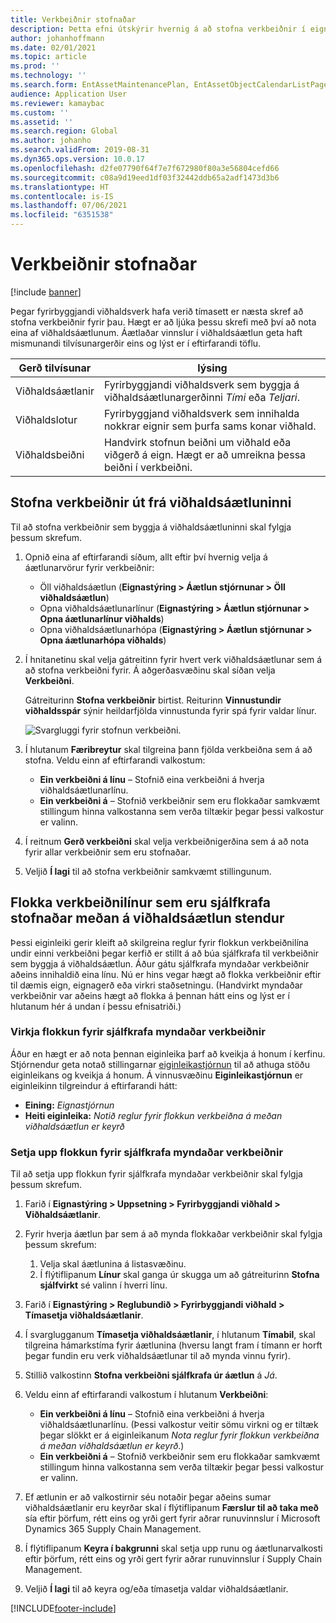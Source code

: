 ```yaml
---
title: Verkbeiðnir stofnaðar
description: Þetta efni útskýrir hvernig á að stofna verkbeiðnir í eignastýringu.
author: johanhoffmann
ms.date: 02/01/2021
ms.topic: article
ms.prod: ''
ms.technology: ''
ms.search.form: EntAssetMaintenancePlan, EntAssetObjectCalendarListPage, EntAssetObjectCalendarListPagePoolsOpen
audience: Application User
ms.reviewer: kamaybac
ms.custom: ''
ms.assetid: ''
ms.search.region: Global
ms.author: johanho
ms.search.validFrom: 2019-08-31
ms.dyn365.ops.version: 10.0.17
ms.openlocfilehash: d2fe07790f64f7e7f672980f80a3e56804cefd66
ms.sourcegitcommit: c08a9d19eed1df03f32442ddb65a2adf1473d3b6
ms.translationtype: HT
ms.contentlocale: is-IS
ms.lasthandoff: 07/06/2021
ms.locfileid: "6351538"
---
```

# <a name="creating-work-orders"></a>Verkbeiðnir stofnaðar

[!include [banner](../../includes/banner.md)]

Þegar fyrirbyggjandi viðhaldsverk hafa verið tímasett er næsta skref að stofna verkbeiðnir fyrir þau. Hægt er að ljúka þessu skrefi með því að nota eina af viðhaldsáætlunum. Áætlaðar vinnslur í viðhaldsáætlun geta haft mismunandi tilvísunargerðir eins og lýst er í eftirfarandi töflu.

| Gerð tilvísunar | lýsing |
|---|---|
| Viðhaldsáætlanir | Fyrirbyggjandi viðhaldsverk sem byggja á viðhaldsáætlunargerðinni *Tími* eða *Teljari*. |
| Viðhaldslotur | Fyrirbyggjand viðhaldsverk sem innihalda nokkrar eignir sem þurfa sams konar viðhald. |
| Viðhaldsbeiðni | Handvirk stofnun beiðni um viðhald eða viðgerð á eign. Hægt er að umreikna þessa beiðni í verkbeiðni. |

## <a name="create-work-orders-based-on-your-maintenance-schedule"></a>Stofna verkbeiðnir út frá viðhaldsáætluninni

Til að stofna verkbeiðnir sem byggja á viðhaldsáætluninni skal fylgja þessum skrefum.

1. Opnið eina af eftirfarandi síðum, allt eftir því hvernig velja á áætlunarvörur fyrir verkbeiðnir:

    - Öll viðhaldsáætlun (**Eignastýring \> Áætlun stjórnunar \> Öll viðhaldsáætlun**)
    - Opna viðhaldsáætlunarlínur (**Eignastýring \> Áætlun stjórnunar \> Opna áætlunarlínur viðhalds**)
    - Opna viðhaldsáætlunarhópa (**Eignastýring \> Áætlun stjórnunar \> Opna áætlunarhópa viðhalds**)

1. Í hnitanetinu skal velja gátreitinn fyrir hvert verk viðhaldsáætlunar sem á að stofna verkbeiðni fyrir. Á aðgerðasvæðinu skal síðan velja **Verkbeiðni**.

    Gátreiturinn **Stofna verkbeiðnir** birtist. Reiturinn **Vinnustundir viðhaldsspár** sýnir heildarfjölda vinnustunda fyrir spá fyrir valdar línur.

    ![Svargluggi fyrir stofnun verkbeiðni.](media/18-preventive-maintenance.png)

1. Í hlutanum **Færibreytur** skal tilgreina þann fjölda verkbeiðna sem á að stofna. Veldu einn af eftirfarandi valkostum:

    - **Ein verkbeiðni á línu** – Stofnið eina verkbeiðni á hverja viðhaldsáætlunarlínu.
    - **Ein verkbeiðni á** – Stofnið verkbeiðnir sem eru flokkaðar samkvæmt stillingum hinna valkostanna sem verða tiltækir þegar þessi valkostur er valinn.

1. Í reitnum **Gerð verkbeiðni** skal velja verkbeiðnigerðina sem á að nota fyrir allar verkbeiðnir sem eru stofnaðar.
1. Veljið **Í lagi** til að stofna verkbeiðnir samkvæmt stillingunum.

## <a name="group-work-order-lines-that-are-automatically-created-while-a-maintenance-plan-runs"></a>Flokka verkbeiðnilínur sem eru sjálfkrafa stofnaðar meðan á viðhaldsáætlun stendur

Þessi eiginleiki gerir kleift að skilgreina reglur fyrir flokkun verkbeiðnilína undir einni verkbeiðni þegar kerfið er stillt á að búa sjálfkrafa til verkbeiðnir sem byggja á viðhaldsáætlun. Áður gátu sjálfkrafa myndaðar verkbeiðnir aðeins innihaldið eina línu. Nú er hins vegar hægt að flokka verkbeiðnir eftir til dæmis eign, eignagerð eða virkri staðsetningu. (Handvirkt myndaðar verkbeiðnir var aðeins hægt að flokka á þennan hátt eins og lýst er í hlutanum hér á undan í þessu efnisatriði.)

### <a name="enable-grouping-for-automatically-generated-work-orders"></a>Virkja flokkun fyrir sjálfkrafa myndaðar verkbeiðnir

Áður en hægt er að nota þennan eiginleika þarf að kveikja á honum í kerfinu. Stjórnendur geta notað stillingarnar [eiginleikastjórnun](../../../fin-ops-core/fin-ops/get-started/feature-management/feature-management-overview.md) til að athuga stöðu eiginleikans og kveikja á honum. Á vinnusvæðinu **Eiginleikastjórnun** er eiginleikinn tilgreindur á eftirfarandi hátt:

- **Eining:** *Eignastjórnun*
- **Heiti eiginleika:** *Notið reglur fyrir flokkun verkbeiðna á meðan viðhaldsáætlun er keyrð*

### <a name="set-up-grouping-for-automatically-generated-work-orders"></a>Setja upp flokkun fyrir sjálfkrafa myndaðar verkbeiðnir

Til að setja upp flokkun fyrir sjálfkrafa myndaðar verkbeiðnir skal fylgja þessum skrefum.

1. Farið í **Eignastýring \> Uppsetning \> Fyrirbyggjandi viðhald \> Viðhaldsáætlanir**.
1. Fyrir hverja áætlun þar sem á að mynda flokkaðar verkbeiðnir skal fylgja þessum skrefum:

    1. Velja skal áætlunina á listasvæðinu.
    1. Í flýtiflipanum **Línur** skal ganga úr skugga um að gátreiturinn **Stofna sjálfvirkt** sé valinn í hverri línu.

1. Farið í **Eignastýring \> Reglubundið \> Fyrirbyggjandi viðhald \> Tímasetja viðhaldsáætlanir**.
1. Í svarglugganum **Tímasetja viðhaldsáætlanir**, í hlutanum **Tímabil**, skal tilgreina hámarkstíma fyrir áætlunina (hversu langt fram í tímann er horft þegar fundin eru verk viðhaldsáætlunar til að mynda vinnu fyrir).
1. Stillið valkostinn **Stofna verkbeiðni sjálfkrafa úr áætlun** á *Já*.
1. Veldu einn af eftirfarandi valkostum í hlutanum **Verkbeiðni**:

    - **Ein verkbeiðni á línu** – Stofnið eina verkbeiðni á hverja viðhaldsáætlunarlínu. (Þessi valkostur veitir sömu virkni og er tiltæk þegar slökkt er á eiginleikanum *Nota reglur fyrir flokkun verkbeiðna á meðan viðhaldsáætlun er keyrð*.)
    - **Ein verkbeiðni á** – Stofnið verkbeiðnir sem eru flokkaðar samkvæmt stillingum hinna valkostanna sem verða tiltækir þegar þessi valkostur er valinn.

1. Ef ætlunin er að valkostirnir séu notaðir þegar aðeins sumar viðhaldsáætlanir eru keyrðar skal í flýtiflipanum **Færslur til að taka með** sía eftir þörfum, rétt eins og yrði gert fyrir aðrar runuvinnslur í Microsoft Dynamics 365 Supply Chain Management.
1. Í flýtiflipanum **Keyra í bakgrunni** skal setja upp runu og áætlunarvalkosti eftir þörfum, rétt eins og yrði gert fyrir aðrar runuvinnslur í Supply Chain Management.
1. Veljið **Í lagi** til að keyra og/eða tímasetja valdar viðhaldsáætlanir.


[!INCLUDE[footer-include](../../../includes/footer-banner.md)]
